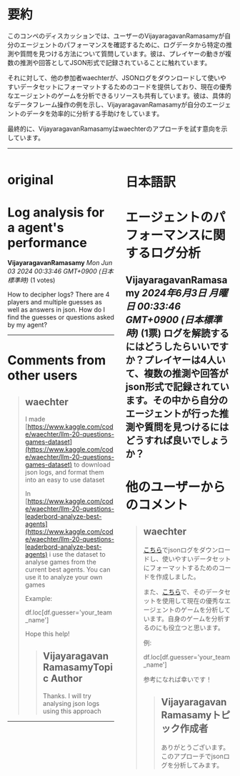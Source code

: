 # 要約 
このコンペのディスカッションでは、ユーザーのVijayaragavanRamasamyが自分のエージェントのパフォーマンスを確認するために、ログデータから特定の推測や質問を見つける方法について質問しています。彼は、プレイヤーの動きが複数の推測や回答としてJSON形式で記録されていることに触れています。

それに対して、他の参加者waechterが、JSONログをダウンロードして使いやすいデータセットにフォーマットするためのコードを提供しており、現在の優秀なエージェントのゲームを分析できるリソースも共有しています。彼は、具体的なデータフレーム操作の例を示し、VijayaragavanRamasamyが自分のエージェントのデータを効率的に分析する手助けをしています。

最終的に、VijayaragavanRamasamyはwaechterのアプローチを試す意向を示しています。

---


<style>
.column-left{
  float: left;
  width: 47.5%;
  text-align: left;
}
.column-right{
  float: right;
  width: 47.5%;
  text-align: left;
}
.column-one{
  float: left;
  width: 100%;
  text-align: left;
}
</style>


<div class="column-left">

# original

# Log analysis for a agent's performance 

**VijayaragavanRamasamy** *Mon Jun 03 2024 00:33:46 GMT+0900 (日本標準時)* (1 votes)

How to decipher logs? There are 4 players and multiple guesses as well as answers in json. How do I find the guesses or questions asked by my agent?



---

 # Comments from other users

> ## waechter
> 
> I made [https://www.kaggle.com/code/waechter/llm-20-questions-games-dataset](https://www.kaggle.com/code/waechter/llm-20-questions-games-dataset) to download json logs, and format them into an easy to use dataset
> 
> In [https://www.kaggle.com/code/waechter/llm-20-questions-leaderbord-analyze-best-agents](https://www.kaggle.com/code/waechter/llm-20-questions-leaderbord-analyze-best-agents) i use the dataset to analyse games from the current best agents. You can use it to analyze your own games 
> 
> Example:
> 
> df.loc[df.guesser='your_team_name']
> 
> Hope this help!
> 
> 
> 
> > ## VijayaragavanRamasamyTopic Author
> > 
> > Thanks. I will try analysing json logs using this approach 
> > 
> > 
> > 


---



</div>
<div class="column-right">

# 日本語訳

# エージェントのパフォーマンスに関するログ分析
**VijayaragavanRamasamy** *2024年6月3日 月曜日 00:33:46 GMT+0900 (日本標準時)* (1票)
ログを解読するにはどうしたらいいですか？プレイヤーは4人いて、複数の推測や回答がjson形式で記録されています。その中から自分のエージェントが行った推測や質問を見つけるにはどうすれば良いでしょうか？
---
 # 他のユーザーからのコメント
> ## waechter
> 
> [こちら](https://www.kaggle.com/code/waechter/llm-20-questions-games-dataset)でjsonログをダウンロードし、使いやすいデータセットにフォーマットするためのコードを作成しました。
> 
> また、[こちら](https://www.kaggle.com/code/waechter/llm-20-questions-leaderbord-analyze-best-agents)で、そのデータセットを使用して現在の優秀なエージェントのゲームを分析しています。自身のゲームを分析するのにも役立つと思います。
> 
> 例:
> 
> df.loc[df.guesser='your_team_name']
> 
> 参考になれば幸いです！
>
> > ## VijayaragavanRamasamyトピック作成者
> > 
> > ありがとうございます。このアプローチでjsonログを分析してみます。
> > 
> > 
> > 


</div>
